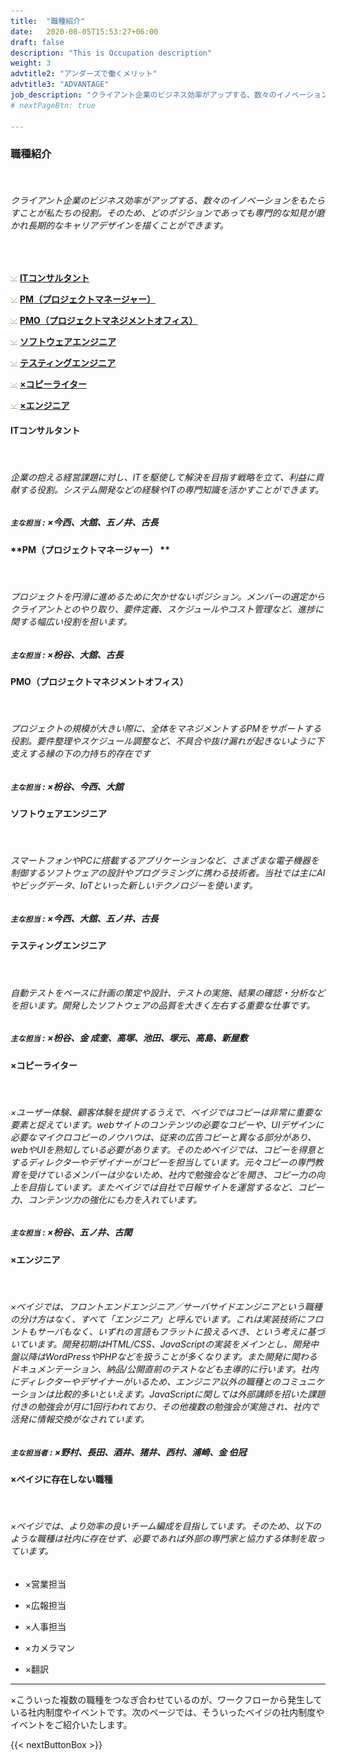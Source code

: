 ```yaml
---
title:  "職種紹介"
date:   2020-08-05T15:53:27+06:00
draft: false
description: "This is Occupation description"
weight: 3
advtitle2: "アンダーズで働くメリット"
advtitle3: "ADVANTAGE"
job_description: "クライアント企業のビジネス効率がアップする、数々のイノベーションをもたらすことが私たちの役割。そのため、どのポジションであっても専門的な知見が磨かれ長期的なキャリアデザインを描くことができます。"
# nextPageBtn: true

---
```


### **職種紹介**
&nbsp;
###### クライアント企業のビジネス効率がアップする、数々のイノベーションをもたらすことが私たちの役割。そのため、どのポジションであっても専門的な知見が磨かれ長期的なキャリアデザインを描くことができます。
&nbsp;

![Image not available](../../ico_arw_page_anchor.webp "Title")  [**ITコンサルタント**](#ITコンサルタント)   

![Image not available](../../ico_arw_page_anchor.webp "Title")  [**PM（プロジェクトマネージャー）**](#PM（プロジェクトマネージャー）)       

![Image not available](../../ico_arw_page_anchor.webp "Title")  [**PMO（プロジェクトマネジメントオフィス）**](#PMO（プロジェクトマネジメントオフィス）)       

![Image not available](../../ico_arw_page_anchor.webp "Title")  [**ソフトウェアエンジニア**](#ソフトウェアエンジニア)   

![Image not available](../../ico_arw_page_anchor.webp "Title")  [**テスティングエンジニア**](#テスティングエンジニア)       

![Image not available](../../ico_arw_page_anchor.webp "Title")  [**×コピーライター**](#×コピーライター)       

![Image not available](../../ico_arw_page_anchor.webp "Title")  [**×エンジニア**](#×エンジニア)       

#### **ITコンサルタント**
&nbsp;
###### 企業の抱える経営課題に対し、ITを駆使して解決を目指す戦略を立て、利益に貢献する役割。システム開発などの経験やITの専門知識を活かすことができます。
##### `主な担当` :  ×今西、大舘、五ノ井、古長

#### **PM（プロジェクトマネージャー） **
&nbsp;
###### プロジェクトを円滑に進めるために欠かせないポジション。メンバーの選定からクライアントとのやり取り、要件定義、スケジュールやコスト管理など、進捗に関する幅広い役割を担います。 
##### `主な担当` :  ×枌谷、大舘、古長

#### **PMO（プロジェクトマネジメントオフィス）**
&nbsp;
###### プロジェクトの規模が大きい際に、全体をマネジメントするPMをサポートする役割。要件整理やスケジュール調整など、不具合や抜け漏れが起きないように下支えする縁の下の力持ち的存在です
##### `主な担当` :  ×枌谷、今西、大舘

#### **ソフトウェアエンジニア**
&nbsp;
###### スマートフォンやPCに搭載するアプリケーションなど、さまざまな電子機器を制御するソフトウェアの設計やプログラミングに携わる技術者。当社では主にAIやビッグデータ、IoTといった新しいテクノロジーを使います。
##### `主な担当` : ×今西、大舘、五ノ井、古長

#### **テスティングエンジニア**
&nbsp;
###### 自動テストをベースに計画の策定や設計、テストの実施、結果の確認・分析などを担います。開発したソフトウェアの品質を大きく左右する重要な仕事です。
##### `主な担当` : ×枌谷、金 成奎、高塚、池田、塚元、高島、新屋敷

#### **×コピーライター**
&nbsp;
###### ×ユーザー体験、顧客体験を提供するうえで、ベイジではコピーは非常に重要な要素と捉えています。webサイトのコンテンツの必要なコピーや、UIデザインに必要なマイクロコピーのノウハウは、従来の広告コピーと異なる部分があり、webやUIを熟知している必要があります。そのためベイジでは、コピーを得意とするディレクターやデザイナーがコピーを担当しています。元々コピーの専門教育を受けているメンバーは少ないため、社内で勉強会などを開き、コピー力の向上を目指しています。またベイジでは自社で日報サイトを運営するなど、コピー力、コンテンツ力の強化にも力を入れています。
##### `主な担当` : ×枌谷、五ノ井、古閑

#### **×エンジニア**
&nbsp;
###### ×ベイジでは、フロントエンドエンジニア／サーバサイドエンジニアという職種の分け方はなく、すべて「エンジニア」と呼んでいます。これは実装技術にフロントもサーバもなく、いずれの言語もフラットに扱えるべき、という考えに基づいています。開発初期はHTML/CSS、JavaScriptの実装をメインとし、開発中盤以降はWordPressやPHPなどを扱うことが多くなります。また開発に関わるドキュメンテーション、納品/公開直前のテストなども主導的に行います。社内にディレクターやデザイナーがいるため、エンジニア以外の職種とのコミュニケーションは比較的多いといえます。JavaScriptに関しては外部講師を招いた課題付きの勉強会が月に1回行われており、その他複数の勉強会が実施され、社内で活発に情報交換がなされています。
##### `主な担当者` : ×野村、長田、酒井、猪井、西村、浦崎、金 伯冠

#### **×ベイジに存在しない職種**
&nbsp;
###### ×ベイジでは、より効率の良いチーム編成を目指しています。そのため、以下のような職種は社内に存在せず、必要であれば外部の専門家と協力する体制を取っています。



* ×営業担当      
  
* ×広報担当      

* ×人事担当      

* ×カメラマン      

* ×翻訳    
---

×こういった複数の職種をつなぎ合わせているのが、ワークフローから発生している社内制度やイベントです。次のページでは、そういったベイジの社内制度やイベントをご紹介いたします。

{{< nextButtonBox >}}
